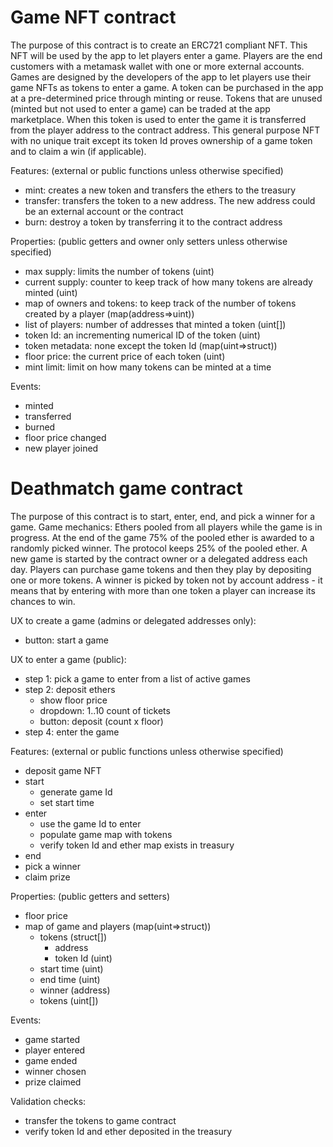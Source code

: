 # Game NFT contract

The purpose of this contract is to create an ERC721 compliant NFT. This NFT will be used by the app to let players enter a game. Players are the end customers with a metamask wallet with one or more external accounts. Games are designed by the developers of the app to let players use their game NFTs as tokens to enter a game. A token can be purchased in the app at a pre-determined price through minting or reuse. Tokens that are unused (minted but not used to enter a game) can be traded at the app marketplace. When this token is used to enter the game it is transferred from the player address to the contract address. This general purpose NFT with no unique trait except its token Id proves ownership of a game token and to claim a win (if applicable).

Features:
(external or public functions unless otherwise specified)

- mint: creates a new token and transfers the ethers to the treasury
- transfer: transfers the token to a new address. The new address could be an external account or the contract
- burn: destroy a token by transferring it to the contract address

Properties:
(public getters and owner only setters unless otherwise specified)

- max supply: limits the number of tokens (uint)
- current supply: counter to keep track of how many tokens are already minted (uint)
- map of owners and tokens: to keep track of the number of tokens created by a player (map(address=>uint))
- list of players: number of addresses that minted a token (uint[])
- token Id: an incrementing numerical ID of the token (uint)
- token metadata: none except the token Id (map(uint=>struct))
- floor price: the current price of each token (uint)
- mint limit: limit on how many tokens can be minted at a time

Events:

- minted
- transferred
- burned
- floor price changed
- new player joined

# Deathmatch game contract

The purpose of this contract is to start, enter, end, and pick a winner for a game. Game mechanics: Ethers pooled from all players while the game is in progress. At the end of the game 75% of the pooled ether is awarded to a randomly picked winner. The protocol keeps 25% of the pooled ether. A new game is started by the contract owner or a delegated address each day. Players can purchase game tokens and then they play by depositing one or more tokens. A winner is picked by token not by account address - it means that by entering with more than one token a player can increase its chances to win.

UX to create a game (admins or delegated addresses only):

- button: start a game

UX to enter a game (public):

- step 1: pick a game to enter from a list of active games
- step 2: deposit ethers
  - show floor price
  - dropdown: 1..10 count of tickets
  - button: deposit (count x floor)
- step 4: enter the game

Features:
(external or public functions unless otherwise specified)

- deposit game NFT
- start
  - generate game Id
  - set start time
- enter
  - use the game Id to enter
  - populate game map with tokens
  - verify token Id and ether map exists in treasury
- end
- pick a winner
- claim prize

Properties:
(public getters and setters)

- floor price
- map of game and players (map(uint=>struct))
  - tokens (struct[])
    - address
    - token Id (uint)
  - start time (uint)
  - end time (uint)
  - winner (address)
  - tokens (uint[])

Events:

- game started
- player entered
- game ended
- winner chosen
- prize claimed

Validation checks:

- transfer the tokens to game contract
- verify token Id and ether deposited in the treasury
